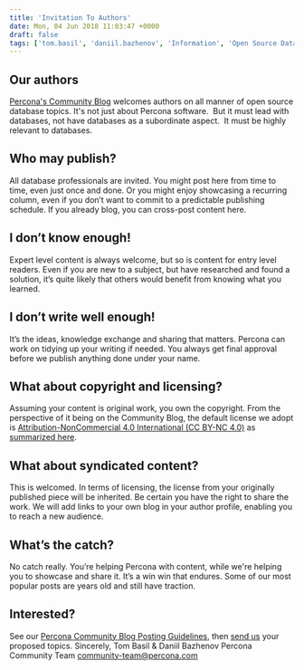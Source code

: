 ```yaml
---
title: 'Invitation To Authors'
date: Mon, 04 Jun 2018 11:03:47 +0000
draft: false
tags: ['tom.basil', 'daniil.bazhenov', 'Information', 'Open Source Databases']
---
```


Our authors
-----------

[Percona's Community Blog](https://www.percona.com/community-blog/) welcomes authors on all manner of open source database topics. It's not just about Percona software.  But it must lead with databases, not have databases as a subordinate aspect.  It must be highly relevant to databases.

Who may publish?
----------------

All database professionals are invited. You might post here from time to time, even just once and done. Or you might enjoy showcasing a recurring column, even if you don’t want to commit to a predictable publishing schedule. If you already blog, you can cross-post content here.

I don’t know enough!
--------------------

Expert level content is always welcome, but so is content for entry level readers. Even if you are new to a subject, but have researched and found a solution, it’s quite likely that others would benefit from knowing what you learned.

I don’t write well enough!
--------------------------

It’s the ideas, knowledge exchange and sharing that matters. Percona can work on tidying up your writing if needed. You always get final approval before we publish anything done under your name.

What about copyright and licensing?
-----------------------------------

Assuming your content is original work, you own the copyright. From the perspective of it being on the Community Blog, the default license we adopt is [Attribution-NonCommercial 4.0 International (CC BY-NC 4.0)](https://creativecommons.org/licenses/by-nc/4.0/) as [summarized here](https://www.percona.com/community-blog/2018/06/01/content-license/).

What about syndicated content?
------------------------------

This is welcomed. In terms of licensing, the license from your originally published piece will be inherited. Be certain you have the right to share the work. We will add links to your own blog in your author profile, enabling you to reach a new audience.

What’s the catch?
-----------------

No catch really. You’re helping Percona with content, while we're helping you to showcase and share it. It’s a win win that endures. Some of our most popular posts are years old and still have traction.

Interested?
-----------

See our [Percona Community Blog Posting Guidelines](https://www.percona.com/community-blog/2018/06/04/post-guidelines/), then [send us](mailto:community-team@percona.com) your proposed topics. Sincerely, Tom Basil & Daniil Bazhenov Percona Community Team [community-team@percona.com](mailto:community-team@percona.com)